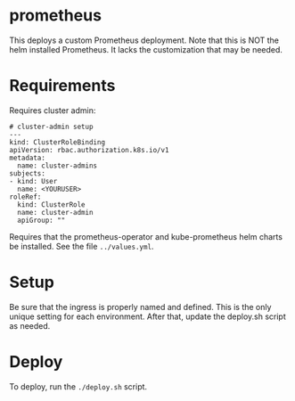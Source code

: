 # prometheus

This deploys a custom Prometheus deployment. Note that this is NOT the helm installed Prometheus. It lacks the customization that may be needed.

# Requirements

Requires cluster admin:

```
# cluster-admin setup
---
kind: ClusterRoleBinding
apiVersion: rbac.authorization.k8s.io/v1
metadata:
  name: cluster-admins
subjects:
- kind: User
  name: <YOURUSER>
roleRef:
  kind: ClusterRole
  name: cluster-admin
  apiGroup: ""
```

Requires that the prometheus-operator and kube-prometheus helm charts be installed. See the file `../values.yml`.

# Setup

Be sure that the ingress is properly named and defined. This is the only unique setting for each environment. After that, update the deploy.sh script as needed.

# Deploy

To deploy, run the `./deploy.sh` script.
